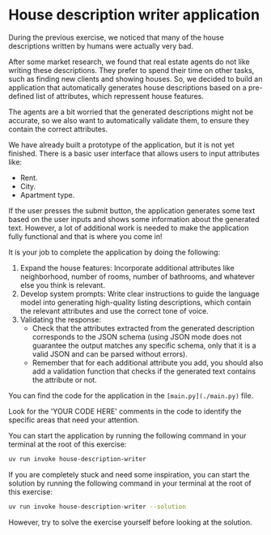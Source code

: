 # House description writer application
During the previous exercise, we noticed that many of the house descriptions written by humans were actually very bad.

After some market research, we found that real estate agents do not like writing these descriptions. They prefer to spend their time on other tasks, such as finding new clients and showing houses. So, we decided to build an application that automatically generates house descriptions based on a pre-defined list of attributes, which repressent house features.

The agents are a bit worried that the generated descriptions might not be accurate, so we also want to automatically validate them, to ensure they contain the correct attributes.

We have already built a prototype of the application, but it is not yet finished. There is a basic user interface that allows users to input attributes like:
- Rent.
- City.
- Apartment type.

If the user presses the submit button, the application generates some text based on the user inputs and shows some information about the generated text. However, a lot of additional work is needed to make the application fully functional and that is where you come in!

It is your job to complete the application by doing the following:

1. Expand the house features: Incorporate additional attributes like neighborhood, number of rooms, number of bathrooms, and whatever else you think is relevant.
2. Develop system prompts: Write clear instructions to guide the language model into generating high-quality listing descriptions, which contain the relevant attributes and use the correct tone of voice.
3. Validating the response:
    - Check that the attributes extracted from the generated description corresponds to the JSON schema (using JSON mode does not guarantee the output matches any specific schema, only that it is a valid JSON and can be parsed without errors).
    - Remember that for each additional attribute you add, you should also add a validation function that checks if the generated text contains the attribute or not.

You can find the code for the application in the `[main.py](./main.py)` file.

Look for the 'YOUR CODE HERE' comments in the code to identify the specific areas that need your attention.

You can start the application by running the following command in your terminal at the root of this exercise:

```bash
uv run invoke house-description-writer
```

If you are completely stuck and need some inspiration, you can start the solution by running the following command in your terminal at the root of this exercise:

```bash
uv run invoke house-description-writer --solution
```

However, try to solve the exercise yourself before looking at the solution.